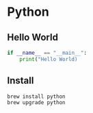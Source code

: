<!-- menu: Python -->
# Python

## Hello World

```python
if __name__ == "__main__":
    print("Hello World)
```

## Install

```shell
brew install python
brew upgrade python
```
